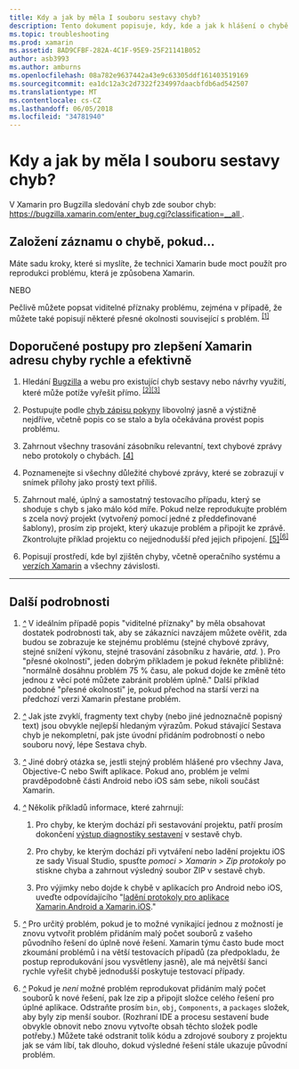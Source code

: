 ```yaml
---
title: Kdy a jak by měla I souboru sestavy chyb?
description: Tento dokument popisuje, kdy, kde a jak k hlášení o chybě. Poskytuje taky sestavy chyb osvědčené postupy, které umožňují technikům nejvhodnější diagnostikovat problém.
ms.topic: troubleshooting
ms.prod: xamarin
ms.assetid: 8AD9CFBF-282A-4C1F-95E9-25F21141B052
author: asb3993
ms.author: amburns
ms.openlocfilehash: 08a782e9637442a43e9c63305ddf161403519169
ms.sourcegitcommit: ea1dc12a3c2d7322f234997daacbfdb6ad542507
ms.translationtype: MT
ms.contentlocale: cs-CZ
ms.lasthandoff: 06/05/2018
ms.locfileid: "34781940"
---
```

# <a name="when-and-how-should-i-file-a-bug-report"></a>Kdy a jak by měla I souboru sestavy chyb?


V Xamarin pro Bugzilla sledování chyb zde soubor chyb: [ https://bugzilla.xamarin.com/enter_bug.cgi?classification=__all ](https://bugzilla.xamarin.com/enter_bug.cgi?classification=__all).

## <a name="file-a-bug-if"></a>Založení záznamu o chybě, pokud...


Máte sadu kroky, které si myslíte, že technici Xamarin bude moct použít pro reprodukci problému, která je způsobena Xamarin.

NEBO

Pečlivě můžete popsat viditelné příznaky problému, zejména v případě, že můžete také popisují některé přesné okolnosti související s problém. <sup> [[1]](#note-1)</sup>


## <a name="best-practices-to-help-xamarin-address-bugs-quickly-and-efficiently"></a>Doporučené postupy pro zlepšení Xamarin adresu chyby rychle a efektivně


1. <a name="ref-1" />Hledání [Bugzilla](https://bugzilla.xamarin.com/query.cgi?format=specific&amp;bug_status=__all__) a webu pro existující chyb sestavy nebo návrhy využití, které může potíže vyřešit přímo.<sup> [[2]](#note-2)</sup><sup>[[3]](#note-3)</sup>

1. <a name="ref-2" />Postupujte podle [chyb zápisu pokyny](https://bugzilla.xamarin.com/page.cgi?id=bug-writing.html) libovolný jasně a výstižně nejdříve, včetně popis co se stalo a byla očekávána provést popis problému.

1. <a name="ref-3" />Zahrnout všechny trasování zásobníku relevantní, text chybové zprávy nebo protokoly o chybách. <sup>[[4]](#note-4)</sup>

1. <a name="ref-4" />Poznamenejte si všechny důležité chybové zprávy, které se zobrazují v snímek přílohy jako prostý text příliš.

1. <a name="ref-5" />Zahrnout malé, úplný a samostatný testovacího případu, který se shoduje s chyb s jako málo kód míře.  Pokud nelze reprodukujte problém s zcela nový projekt (vytvořený pomocí jedné z předdefinované šablony), prosím zip projekt, který ukazuje problém a připojit ke zprávě.  Zkontrolujte příklad projektu co nejjednodušší před jejich připojení. <sup> [[5]](#note-5)</sup><sup>[[6]](#note-6)</sup>

1. <a name="ref-6" />Popisují prostředí, kde byl zjištěn chyby, včetně operačního systému a [verzích Xamarin](~/cross-platform/troubleshooting/questions/version-logs.md) a všechny závislosti.

---

## <a name="additional-details"></a>Další podrobnosti

1. <a name="note-1" />[*^*](#ref-1) V ideálním případě popis "viditelné příznaky" by měla obsahovat dostatek podrobnosti tak, aby se zákazníci navzájem můžete ověřit, zda budou se zobrazuje ke stejnému problému (stejné chybové zprávy, stejné snížení výkonu, stejné trasování zásobníku z havárie, _atd._ ). Pro "přesné okolností", jeden dobrým příkladem je pokud řekněte přibližně: "normálně dosáhnu problém 75 % času, ale pokud dojde ke změně této jednou z věcí poté můžete zabránit problém úplně." Další příklad podobné "přesné okolnosti" je, pokud přechod na starší verzi na předchozí verzi Xamarin přestane problém.

1. <a name="note-2" />[*^*](#ref-2) Jak jste zvyklí, fragmenty text chyby (nebo jiné jednoznačně popisný text) jsou obvykle nejlepší hledaným výrazům. Pokud stávající Sestava chyb je nekompletní, pak jste úvodní přidáním podrobností o nebo souboru nový, lépe Sestava chyb.

1. <a name="note-3" />[*^*](#ref-3) Jiné dobrý otázka se, jestli stejný problém hlášené pro všechny Java, Objective-C nebo Swift aplikace. Pokud ano, problém je velmi pravděpodobně části Android nebo iOS sám sebe, nikoli součást Xamarin.

1. <a name="note-4" />[*^*](#ref-4) Několik příkladů informace, které zahrnují:

    1. Pro chyby, ke kterým dochází při sestavování projektu, patří prosím dokončení [výstup diagnostiky sestavení](~/android/troubleshooting/troubleshooting.md#Diagnostic_MSBuild_Output) v sestavě chyb.
    
    1. Pro chyby, ke kterým dochází při vytváření nebo ladění projektu iOS ze sady Visual Studio, spusťte _pomoci > Xamarin > Zip protokoly_ po stiskne chyba a zahrnout výsledný soubor ZIP v sestavě chyb.
    
    1. Pro výjimky nebo dojde k chybě v aplikacích pro Android nebo iOS, uveďte odpovídajícího "[ladění protokoly pro aplikace Xamarin.Android a Xamarin.iOS](~/cross-platform/troubleshooting/questions/version-logs.md#debug-logs-for-xamarin-apps)."

1. <a name="note-5" />[*^*](#ref-5) Pro určitý problém, pokud je to možné vynikající jednou z možností je znovu vytvořit problém přidáním malý počet souborů z vašeho původního řešení do úplně nové řešení. Xamarin týmu často bude moct zkoumání problémů i na větší testovacích případů (za předpokladu, že postup reprodukování jsou vysvětleny jasně), ale má největší šanci rychle vyřešit chybě jednodušší poskytuje testovací případy.


1. <a name="note-6" />[*^*](#ref-6) Pokud je _není_ možné problém reprodukovat přidáním malý počet souborů k nové řešení, pak lze zip a připojit složce celého řešení pro úplné aplikace. Odstraňte prosím `bin`, `obj`, `Components`, a `packages` složek, aby byly zip menší soubor. (Rozhraní IDE a procesu sestavení bude obvykle obnovit nebo znovu vytvořte obsah těchto složek podle potřeby.) Můžete také odstranit tolik kódu a zdrojové soubory z projektu jak se vám líbí, tak dlouho, dokud výsledné řešení stále ukazuje původní problém.

